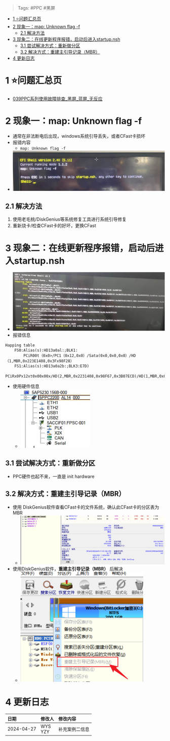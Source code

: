 > Tags: #PPC #黑屏

- [1 ⭐问题汇总页](#_1-%E9%97%AE%E9%A2%98%E6%B1%87%E6%80%BB%E9%A1%B5)
- [2 现象一：map: Unknown flag -f](#_2-%E7%8E%B0%E8%B1%A1%E4%B8%80%EF%BC%9Amap-unknown-flag--f)
	- [2.1 解决方法](#_21-%E8%A7%A3%E5%86%B3%E6%96%B9%E6%B3%95)
- [3 现象二：在线更新程序报错，启动后进入startup.nsh](#_3-%E7%8E%B0%E8%B1%A1%E4%BA%8C%EF%BC%9A%E5%9C%A8%E7%BA%BF%E6%9B%B4%E6%96%B0%E7%A8%8B%E5%BA%8F%E6%8A%A5%E9%94%99%EF%BC%8C%E5%90%AF%E5%8A%A8%E5%90%8E%E8%BF%9B%E5%85%A5startupnsh)
	- [3.1 尝试解决方式：重新做分区](#_31-%E5%B0%9D%E8%AF%95%E8%A7%A3%E5%86%B3%E6%96%B9%E5%BC%8F%EF%BC%9A%E9%87%8D%E6%96%B0%E5%81%9A%E5%88%86%E5%8C%BA)
	- [3.2 解决方式：重建主引导记录（MBR）](#_32-%E8%A7%A3%E5%86%B3%E6%96%B9%E5%BC%8F%EF%BC%9A%E9%87%8D%E5%BB%BA%E4%B8%BB%E5%BC%95%E5%AF%BC%E8%AE%B0%E5%BD%95%EF%BC%88mbr%EF%BC%89)
- [4 更新日志](#_4-%E6%9B%B4%E6%96%B0%E6%97%A5%E5%BF%97)

# 1 ⭐问题汇总页

- [039PPC系列使用故障排查_黑屏_蓝屏_无反应](039PPC系列使用故障排查_黑屏_蓝屏_无反应.md)

# 2 现象一：map: Unknown flag -f

- 通常在非法断电后出现，windows系统引导丢失，或者CFast卡损坏
- 报错内容
    - `map: Unknown flag -f`
- ![](FILES/034PPC断电后开机显示startup.nsh界面/image-20230508134945990.png)

## 2.1 解决方法

1. 使用老毛桃/DiskGenius等系统修复工具进行系统引导修复
2. 重新烧卡/检查CFast卡的好坏，更换CFast

# 3 现象二：在线更新程序报错，启动后进入startup.nsh

- ![](FILES/034PPC断电后开机显示startup.nsh界面/image-20240427005904011.png)
- 报错信息

```
Happing table
    FS0:Alias(s):HD13a0al:;BLK1:
        PCiR00t（0x0>/PC1（0x12,0x0）/Sata(0x0,0x0,0x0）/HD（1,MBR,0x223E1408,0x3Fx98F28）
    FS1:Alias(s):HD13a0a2b:;BLK3:E7D)
        PCiRx0Px12xt0x00x00x/HD(2,MBR,0x2231408,0x98F67,0x3B07ECD)/HD(1,MBR,0x00000000,0x98FA6)
```

- 使用硬件信息
    - ![](FILES/034PPC断电后开机显示startup.nsh界面/image-20240427010809122.png)

## 3.1 尝试解决方式：重新做分区

- PPC硬件也起不来，一直是 init hardware

## 3.2 解决方式：重建主引导记录（MBR）

- 使用 DiskGenius软件查看CFast卡的文件系统，确认此CFast卡的分区表为MBR
    - ![](FILES/034PPC断电后开机显示startup.nsh界面/image-20240427010926082.png)
- 使用DiskGenius软件，**重建主引导记录（MBR）** 后解决
    - ![](FILES/034PPC断电后开机显示startup.nsh界面/image-20240427010941999.png)

# 4 更新日志

| 日期         | 修改人        | 修改内容    |
| :--------- | :--------- | :------ |
| 2024-04-27 | WYS<br>YZY | 补充案例二信息 |
